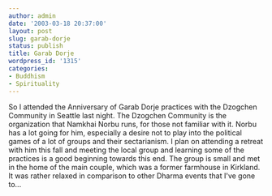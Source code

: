 ```yaml
---
author: admin
date: '2003-03-18 20:37:00'
layout: post
slug: garab-dorje
status: publish
title: Garab Dorje
wordpress_id: '1315'
categories:
- Buddhism
- Spirituality
---
```


So I attended the Anniversary of Garab Dorje practices with the Dzogchen
Community in Seattle last night. The Dzogchen Community is the
organization that Namkhai Norbu runs, for those not familiar with it.
Norbu has a lot going for him, especially a desire not to play into the
political games of a lot of groups and their sectarianism. I plan on
attending a retreat with him this fall and meeting the local group and
learning some of the practices is a good beginning towards this end. The
group is small and met in the home of the main couple, which was a
former farmhouse in Kirkland. It was rather relaxed in comparison to
other Dharma events that I've gone to...
